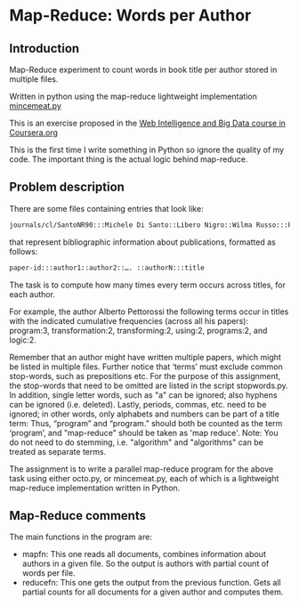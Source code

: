 Map-Reduce: Words per Author
============================

Introduction
------------

Map-Reduce experiment to count words in book title per author stored in multiple files.

Written in python using the map-reduce lightweight implementation [mincemeat.py](https://raw.github.com/michaelfairley/mincemeatpy/master/mincemeat.py) 

This is an exercise proposed in the [Web Intelligence and Big Data course in Coursera.org](https://class.coursera.org/bigdata-002/class/index)

This is the first time I write something in Python so ignore the quality of my code.
The important thing is the actual logic behind map-reduce.


Problem description
-------------------

There are some files containing entries that look like:

```bash
journals/cl/SantoNR90:::Michele Di Santo::Libero Nigro::Wilma Russo:::Programmer-Defined Control Abstractions in Modula-2.
```

that represent bibliographic information about publications, formatted as follows:

```bash
paper-id:::author1::author2::…. ::authorN:::title
```

The task is to compute how many times every term occurs across titles, for each author.

For example, the author Alberto Pettorossi the following terms occur in titles with the indicated cumulative frequencies (across all his papers): program:3, transformation:2, transforming:2, using:2, programs:2, and logic:2.

Remember that an author might have written multiple papers, which might be listed in multiple files. Further notice that ‘terms’ must exclude common stop-words, such as prepositions etc. For the purpose of this assignment, the stop-words that need to be omitted are listed in the script stopwords.py. In addition, single letter words, such as "a" can be ignored; also hyphens can be ignored (i.e. deleted). Lastly, periods, commas, etc. need to be ignored; in other words, only alphabets and numbers can be part of a title term: Thus, “program” and “program.” should both be counted as the term ‘program’, and "map-reduce" should be taken as 'map reduce'. Note: You do not need to do stemming, i.e. "algorithm" and "algorithms" can be treated as separate terms.

The assignment is to write a parallel map-reduce program for the above task using either octo.py, or mincemeat.py, each of which is a lightweight map-reduce implementation written in Python.

Map-Reduce comments
-------------------

The main functions in the program are:
* mapfn: This one reads all documents, combines information about authors in a given file. So the output is authors with partial count of words per file.
* reducefn: This one gets the output from the previous function. Gets all partial counts for all documents for a given author and computes them.
